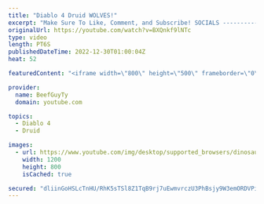 ```yaml
---
title: "Diablo 4 Druid WOLVES!"
excerpt: "Make Sure To Like, Comment, and Subscribe! SOCIALS ---------------------------------------------- Join Our ..."
originalUrl: https://youtube.com/watch?v=BXQnkf9lNTc
type: video
length: PT6S
publishedDateTime: 2022-12-30T01:00:04Z
heat: 52

featuredContent: "<iframe width=\"800\" height=\"500\" frameborder=\"0\" src=\"https://www.youtube.com/embed/BXQnkf9lNTc\" allow=\"accelerometer; autoplay; encrypted-media; gyroscope; picture-in-picture\" allowfullscreen></iframe>"

provider:
  name: BeefGuyTy
  domain: youtube.com

topics:
  - Diablo 4
  - Druid

images:
  - url: https://www.youtube.com/img/desktop/supported_browsers/dinosaur.png
    width: 1200
    height: 800
    isCached: true

secured: "dliinGoHSLcTnHU/RhK5sTSl8Z1TqB9rj7uEwmvrczU3PhBsjy9W3emORDVPiK+Ma8cdWz4FUGHRebo4n4eq5UGEuFTDPL6i7/rAzgs1ynKZndUMahZoudBq0SYsxanAkitCMstVjwGhPP6k34AhGzhZ69i4ybQNtf/OWXudaLqrP66WVFu2i7Ig16X8Kig4v1tocnSNnAa4vNYWHlCzr8pYTaQosjlX3sdOOICT2ertcizxL49bXr6mgqK2LeNtD96/hoZt++UZe9y6V92rNEyEukhZXL3eEJMQ1at/mfnP0dIl6GCkfcaldza/JNsGH8rocG1vqcegyrcLkgSLMN4ehbNbX+SOPfZBcRgnFdt21kzwc/qEugpkW1V1VH6sLxxQQZ71ZGbwNaBB9aO2w6GA1HRDyI8ey0M5ZA0INW8=;obFCBfTcB9s5bPuMMfBzng=="
---
```


